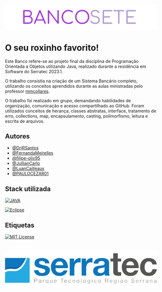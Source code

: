 
![Logo](https://github.com/filipe-oliv95/TrabalhoBancoPOO_Grupo7/blob/main/bancoSeteLogo.png?raw=true)

# O seu roxinho favorito!

Este Banco refere-se ao projeto final da disciplina de Programação Orientada a Objetos utilizando Java, realizado durante a residência em Software do Serratec 2023.1.

O trabalho consistia na criação de um Sistema Bancário completo, utilizando os conceitos aprendidos durante as aulas ministradas pelo professor [mmcollares](https://github.com/mmcollares).

O trabalho foi realizado em grupo, demandando habilidades de organização, comunicação e acesso compartilhado ao GitHub. Foram utilizados conceitos de herança, classes abstratas, interface, tratamento de erro, collections, map, encapsulamento, casting, polimorfismo, leitura e escrita de arquivos.


## Autores



- [@DriRSantos](https://github.com/DriRSantos/)
- [@FernandaMeirelles](https://github.com/FernandaMeirelles)
- [@filipe-oliv95](https://github.com/filipe-oliv95)
- [@JullianCarlo](https://github.com/JullianCarlo)
- [@LuanCailleaux](https://github.com/LuanCailleaux)
- [@PAULOCEZAR01](https://github.com/PAULOCEZAR01)
## Stack utilizada

[![JAVA](https://img.shields.io/badge/Java-ED8B00?style=for-the-badge&logo=openjdk&logoColor=white)](https://shields.io/)

 [![Eclipse](https://img.shields.io/badge/Eclipse-2C2255?style=for-the-badge&logo=eclipse&logoColor=white)](https://shields.io/)


## Etiquetas

[![MIT License](https://img.shields.io/badge/License-MIT-green.svg)](https://choosealicense.com/licenses/mit/)




#
![Logo](https://github.com/filipe-oliv95/TrabalhoBancoPOO_Grupo7/blob/main/serratecLogo.png?raw=true)
